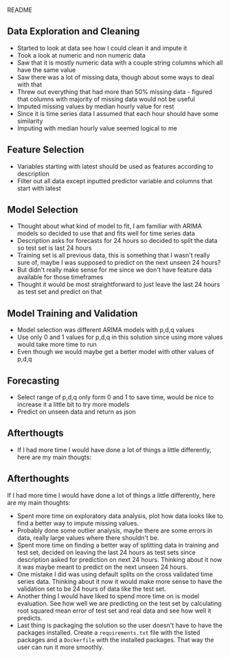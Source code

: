 README

## Data Exploration and Cleaning
- Started to look at data see how I could clean it and impute it
- Took a look at numeric and non numeric data
- Saw that it is mostly numeric data with a couple string columns which all have the same value
- Saw there was a lot of missing data, though about some ways to deal with that
- Threw out everything that had more than 50% missing data - figured that columns with majority of missing data would not be useful
- Imputed missing values by median hourly value for rest
- Since it is time series data I assumed that each hour should have some similarity
- Imputing with median hourly value seemed logical to me

## Feature Selection
- Variables starting with latest should be used as features according to description
- Filter out all data except inputted predictor variable and columns that start with latest

## Model Selection
- Thought about what kind of model to fit, I am familiar with ARIMA models so decided to use that and fits well for time series data
- Description asks for forecasts for 24 hours so decided to split the data so test set is last 24 hours
- Training set is all previous data, this is something that I wasn't really sure of, maybe I was supposed to predict on the next unseen 24 hours?
- But didn't really make sense for me since we don't have feature data available for those timeframes
- Thought it would be most straightforward to just leave the last 24 hours as test set and predict on that

## Model Training and Validation
- Model selection was different ARIMA models with p,d,q values
- Use only 0 and 1 values for p,d,q in this solution since using more values would take more time to run
- Even though we would maybe get a better model with other values of p,d,q

## Forecasting
- Select range of p,d,q only form 0 and 1 to save time, would be nice to increase it a little bit to try more models
- Predict on unseen data and return as json

## Afterthougts
- If I had more time I would have done a lot of things a little differently, here are my main thougts:
## Afterthoughts

If I had more time I would have done a lot of things a little differently, here are my main thoughts:

- Spent more time on exploratory data analysis, plot how data looks like to find a better way to impute missing values.
- Probably done some outlier analysis, maybe there are some errors in data, really large values where there shouldn't be.
- Spent more time on finding a better way of splitting data in training and test set, decided on leaving the last 24 hours as test sets since description asked for prediction on next 24 hours. Thinking about it now it was maybe meant to predict on the next unseen 24 hours.
- One mistake I did was using default splits on the cross validated time series data. Thinking about it now it would make more sense to have the validation set to be 24 hours of data like the test set.
- Another thing I would have liked to spend more time on is model evaluation. See how well we are predicting on the test set by calculating root squared mean error of test set and real data and see how well it predicts.
- Last thing is packaging the solution so the user doesn't have to have the packages installed. Create a `requirements.txt` file with the listed packages and a `Dockerfile` with the installed packages. That way the user can run it more smoothly.


